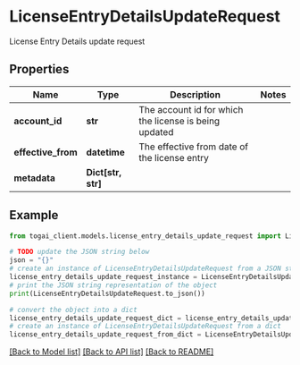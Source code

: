 # LicenseEntryDetailsUpdateRequest

License Entry Details update request

## Properties

Name | Type | Description | Notes
------------ | ------------- | ------------- | -------------
**account_id** | **str** | The account id for which the license is being updated | 
**effective_from** | **datetime** | The effective from date of the license entry | 
**metadata** | **Dict[str, str]** |  | 

## Example

```python
from togai_client.models.license_entry_details_update_request import LicenseEntryDetailsUpdateRequest

# TODO update the JSON string below
json = "{}"
# create an instance of LicenseEntryDetailsUpdateRequest from a JSON string
license_entry_details_update_request_instance = LicenseEntryDetailsUpdateRequest.from_json(json)
# print the JSON string representation of the object
print(LicenseEntryDetailsUpdateRequest.to_json())

# convert the object into a dict
license_entry_details_update_request_dict = license_entry_details_update_request_instance.to_dict()
# create an instance of LicenseEntryDetailsUpdateRequest from a dict
license_entry_details_update_request_from_dict = LicenseEntryDetailsUpdateRequest.from_dict(license_entry_details_update_request_dict)
```
[[Back to Model list]](../README.md#documentation-for-models) [[Back to API list]](../README.md#documentation-for-api-endpoints) [[Back to README]](../README.md)


